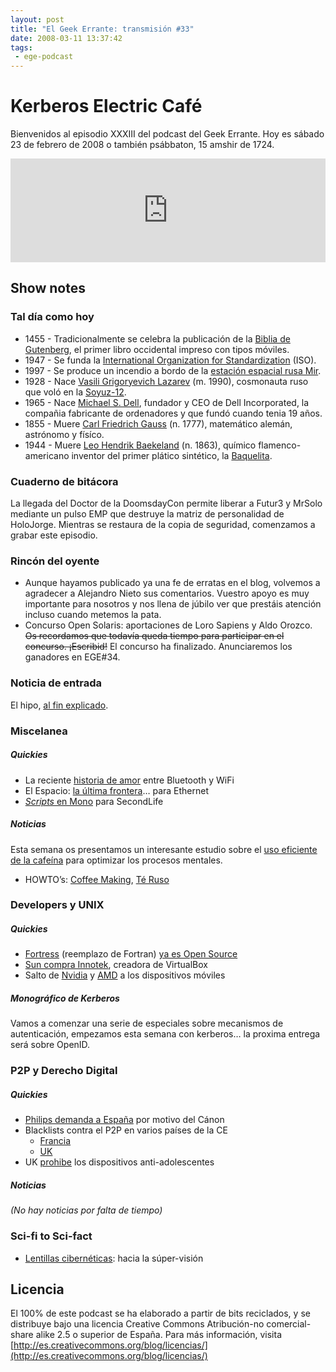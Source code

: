 ```yaml
---
layout: post
title: "El Geek Errante: transmisión #33"
date: 2008-03-11 13:37:42
tags:
 - ege-podcast
---
```


# Kerberos Electric Café
Bienvenidos al episodio XXXIII del podcast del Geek Errante. Hoy es sábado 23 de febrero de 2008 o también psábbaton, 15 amshir de 1724.

<iframe width="100%" height="166" scrolling="no" frameborder="no" src="https://w.soundcloud.com/player/?url=https%3A//api.soundcloud.com/tracks/303033306&amp;color=ff5500&amp;auto_play=false&amp;hide_related=false&amp;show_comments=true&amp;show_user=true&amp;show_reposts=false"></iframe>

## Show notes

### Tal día como hoy
- 1455 - Tradicionalmente se celebra la publicación de la [Biblia de Gutenberg](http://www.hrc.utexas.edu/exhibitions/permanent/gutenbergbible/#top), el primer libro occidental impreso con tipos móviles.
- 1947 - Se funda la [International Organization for Standardization](http://www.iso.org/iso/home/about/the_iso_story.htm) (ISO).
- 1997 - Se produce un incendio a bordo de la [estación espacial rusa Mir](http://www.bbc.co.uk/spanish/especiales/mir/1997.stm).
- 1928 - Nace [Vasili Grigoryevich Lazarev](https://en.wikipedia.org/wiki/Vasily_Lazarev) (m. 1990), cosmonauta ruso que voló en la [Soyuz-12](http://astronautix.com/s/soyuz12.html).
- 1965 - Nace [Michael S. Dell](https://en.wikipedia.org/wiki/Michael_Dell), fundador y CEO de Dell Incorporated, la compañia fabricante de ordenadores y que fundó cuando tenia 19 años.
- 1855 - Muere [Carl Friedrich Gauss](https://en.wikipedia.org/wiki/Carl_Friedrich_Gauss) (n. 1777), matemático alemán, astrónomo y físíco.
- 1944 - Muere [Leo Hendrik Baekeland](https://www.chemheritage.org/historical-profile/leo-hendrik-baekeland) (n. 1863), químico flamenco-americano inventor del primer plático sintético, la [Baquelita](https://es.wikipedia.org/wiki/Baquelita).

### Cuaderno de bitácora
La llegada del Doctor de la DoomsdayCon permite liberar a Futur3 y MrSolo mediante un pulso EMP que destruye la matriz de personalidad de HoloJorge. Mientras se restaura de la copia de seguridad, comenzamos a grabar este episodio.

### Rincón del oyente
- Aunque hayamos publicado ya una fe de erratas en el blog, volvemos a agradecer a Alejandro Nieto sus comentarios. Vuestro apoyo es muy importante para nosotros y nos llena de júbilo ver que prestáis atención incluso cuando metemos la pata.
- Concurso Open Solaris: aportaciones de Loro Sapiens y Aldo Orozco. ~~Os recordamos que todavía queda tiempo para participar en el concurso. ¡Escribid!~~ El concurso ha finalizado. Anunciaremos los ganadores en EGE#34.

### Noticia de entrada
El hipo, [al fin explicado](https://www.wired.com/2008/02/evolution-expla/).

### Miscelanea

##### Quickies
- La reciente [historia de amor](https://www.engadget.com/2008/02/10/bluetooth-sig-looks-at-bluetooth-wifi-to-hasten-transfers/) entre Bluetooth y WiFi
- El Espacio: [la última frontera](http://www.eweek.com/c/a/IT-Infrastructure/Space-The-Final-Frontier-for-Ethernet)… para Ethernet
- [*Scripts* en Mono](http://tirania.org/blog/archive/2008/Jan-29.html) para SecondLife

##### Noticias
Esta semana os presentamos un interesante estudio sobre el [uso eficiente de la cafeína](http://scienceblogs.com/developingintelligence/2008/02/11/optimally-wired-a-caffeine-use/) para optimizar los procesos mentales.
- HOWTO’s: [Coffee Making](http://www.tldp.org/HOWTO/Coffee.html), [Té Ruso](http://web.archive.org/web/20080705055014/http://home.fazekas.hu/~nagydani/rth/Russian-tea-HOWTO-v2.html)

### Developers y UNIX

##### Quickies
- [Fortress](https://en.wikipedia.org/wiki/Fortress_(programming_language)) (reemplazo de Fortran) [ya es Open Source](https://www.cnet.com/news/suns-fortran-replacement-goes-open-source/)
- [Sun compra Innotek](http://web.archive.org/web/20080503222719/http://www.sun.com/aboutsun/pr/2008-02/sunflash.20080212.1.xml?intcmp=hp2008feb12_innotek_read), creadora de VirtualBox
- Salto de [Nvidia](http://web.archive.org/web/20080705211824/http://www.engadgetmobile.com/2008/02/13/hands-on-with-nvidias-apx-2500-and-yeah-it-plays-quake/) y [AMD](https://hipertextual.com/archivo/2008/02/el-que-faltaba-amd-ahora-tambien-en-moviles/) a los dispositivos móviles

##### Monográfico de Kerberos
Vamos a comenzar una serie de especiales sobre mecanismos de autenticación, empezamos esta semana con kerberos… la proxima entrega será sobre OpenID.

### P2P y Derecho Digital

##### Quickies
- [Philips demanda a España](http://espana.barrapunto.com/article.pl?sid=08/02/14/0931202&from=rss) por motivo del Cánon
- Blacklists contra el P2P en varios países de la CE
    - [Francia](http://tecnologia.elpais.com/tecnologia/2008/02/11/actualidad/1202722080_850215.html)
    - [UK](http://news.bbc.co.uk/2/hi/technology/7246403.stm)
- UK [prohibe](http://web.archive.org/web/20080512083727/http://www.timesonline.co.uk/tol/news/uk/article3356157.ece) los dispositivos anti-adolescentes

##### Noticias
*(No hay noticias por falta de tiempo)*

### Sci-fi to Sci-fact
- [Lentillas cibernéticas](http://web.archive.org/web/20080619085633/http://uwnews.washington.edu/ni/article.asp?articleID=39094): hacia la súper-visión

## Licencia
El 100% de este podcast se ha elaborado a partir de bits reciclados, y se distribuye bajo una licencia Creative Commons Atribución-no comercial-share alike 2.5 o superior de España. Para más información, visita [http://es.creativecommons.org/blog/licencias/](http://es.creativecommons.org/blog/licencias/)

